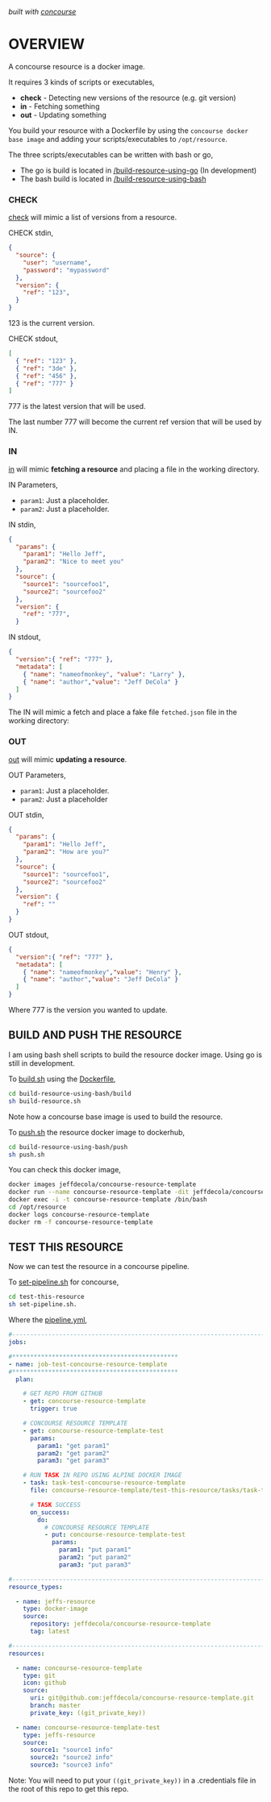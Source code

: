   _built with
  [concourse](https://github.com/JeffDeCola/concourse-resource-template/blob/master/ci-README.md)_

# OVERVIEW

A concourse resource is a docker image.

It requires 3 kinds of scripts or executables,

* **check** - Detecting new versions of the resource (e.g. git version)
* **in** - Fetching something
* **out** - Updating something

You build your resource with a Dockerfile by using the
`concourse docker base image` and adding your scripts/executables to `/opt/resource`.

The three scripts/executables can be written with bash or go,

* The go is build is located in
  [/build-resource-using-go](https://github.com/JeffDeCola/concourse-resource-template/tree/master/build-resource-using-go)
  (In development)
* The bash build is located in
  [/build-resource-using-bash](https://github.com/JeffDeCola/concourse-resource-template/tree/master/build-resource-using-bash)

### CHECK

[check](https://github.com/JeffDeCola/concourse-resource-template/blob/master/build-resource-using-bash/check-in-out/check)
will mimic a list of versions from a resource.

CHECK stdin,

```json
{
  "source": {
    "user": "username",
    "password": "mypassword"
  },
  "version": {
    "ref": "123",
  }
}
```

123 is the current version.

CHECK stdout,

```json
[
  { "ref": "123" },
  { "ref": "3de" },
  { "ref": "456" },
  { "ref": "777" }
]
```

777 is the latest version that will be used.

The last number 777 will become the current ref version that will be used by IN.

### IN

[in](https://github.com/JeffDeCola/concourse-resource-template/blob/master/build-resource-using-bash/check-in-out/in)
will mimic **fetching a resource** and placing a file in the working directory.

IN Parameters,

* `param1`: Just a placeholder.
* `param2`: Just a placeholder.

IN stdin,

```json
{
  "params": {
    "param1": "Hello Jeff",
    "param2": "Nice to meet you"
  },
  "source": {
    "source1": "sourcefoo1",
    "source2": "sourcefoo2"
  },
  "version": {
    "ref": "777",
  }
```

IN stdout,

```json
{
  "version":{ "ref": "777" },
  "metadata": [
    { "name": "nameofmonkey", "value": "Larry" },
    { "name": "author","value": "Jeff DeCola" }
  ]
}
```

The IN will mimic a fetch and place a fake file `fetched.json` file
in the working directory:

### OUT

[out](https://github.com/JeffDeCola/concourse-resource-template/blob/master/build-resource-using-bash/check-in-out/out)
will mimic **updating a resource**.

OUT Parameters,

* `param1`: Just a placeholder.
* `param2`: Just a placeholder

OUT stdin,

```json
{
  "params": {
    "param1": "Hello Jeff",
    "param2": "How are you?"
  },
  "source": {
    "source1": "sourcefoo1",
    "source2": "sourcefoo2"
  },
  "version": {
    "ref": ""
  }
}
```

OUT stdout,

```json
{
  "version":{ "ref": "777" },
  "metadata": [
    { "name": "nameofmonkey","value": "Henry" },
    { "name": "author","value": "Jeff DeCola" }
  ]
}
```

Where 777 is the version you wanted to update.

## BUILD AND PUSH THE RESOURCE

I am using bash shell scripts to build the resource docker image.
Using go is still in development.

To
[build.sh](https://github.com/JeffDeCola/concourse-resource-template/blob/master/build-resource-using-bash/build/build.sh)
using the
[Dockerfile](https://github.com/JeffDeCola/concourse-resource-template/blob/master/build-resource-using-bash/build/Dockerfile),

```bash
cd build-resource-using-bash/build
sh build-resource.sh
```

Note how a concourse base image is used to build the resource.

To
[push.sh](https://github.com/JeffDeCola/concourse-resource-template/blob/master/build-resource-using-bash/push/push.sh)
the resource docker image to dockerhub,

```bash
cd build-resource-using-bash/push
sh push.sh
```

You can check this docker image,

```bash
docker images jeffdecola/concourse-resource-template
docker run --name concourse-resource-template -dit jeffdecola/concourse-resource-template
docker exec -i -t concourse-resource-template /bin/bash
cd /opt/resource
docker logs concourse-resource-template
docker rm -f concourse-resource-template
```

## TEST THIS RESOURCE

Now we can test the resource in a concourse pipeline.

To [set-pipeline.sh](https://github.com/JeffDeCola/concourse-resource-template/blob/master/test-this-resource/set-pipeline.sh)
for concourse,

```bash
cd test-this-resource
sh set-pipeline.sh.
```

Where the
[pipeline.yml](https://github.com/JeffDeCola/concourse-resource-template/blob/master/test-this-resource/pipeline.yml),

```yml
#------------------------------------------------------------------------------------------
jobs:

#**********************************************
- name: job-test-concourse-resource-template
#**********************************************
  plan:

    # GET REPO FROM GITHUB
    - get: concourse-resource-template
      trigger: true

    # CONCOURSE RESOURCE TEMPLATE
    - get: concourse-resource-template-test
      params:
        param1: "get param1"
        param2: "get param2"
        param3: "get param3"

    # RUN TASK IN REPO USING ALPINE DOCKER IMAGE
    - task: task-test-concourse-resource-template
      file: concourse-resource-template/test-this-resource/tasks/task-test-concourse-resource-template.yml

      # TASK SUCCESS
      on_success:
        do:
          # CONCOURSE RESOURCE TEMPLATE
          - put: concourse-resource-template-test
            params:
              param1: "put param1"
              param2: "put param2"
              param3: "put param3"

#------------------------------------------------------------------------------------------
resource_types:

  - name: jeffs-resource
    type: docker-image
    source:
      repository: jeffdecola/concourse-resource-template
      tag: latest

#------------------------------------------------------------------------------------------
resources:

  - name: concourse-resource-template
    type: git
    icon: github
    source:
      uri: git@github.com:jeffdecola/concourse-resource-template.git
      branch: master
      private_key: ((git_private_key))

  - name: concourse-resource-template-test
    type: jeffs-resource
    source:
      source1: "source1 info"
      source2: "source2 info"
      source3: "source3 info"
```

Note: You will need to put your `((git_private_key))` in a .credentials
file in the root of this repo to get this repo.
